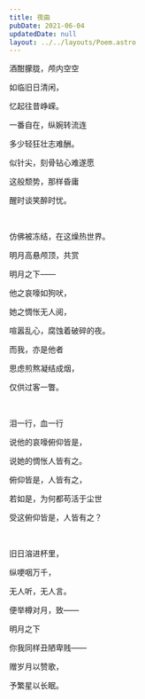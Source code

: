 ```yaml
---
title: 夜曲
pubDate: 2021-06-04
updatedDate: null
layout: ../../layouts/Poem.astro
---
```


酒酣朦胧，颅内空空

如临旧日清闲，

忆起往昔峥嵘。

一番自在，纵婉转流连

多少轻狂壮志难酬。

似针尖，刻骨钻心难遂愿

这般颓势，那样昏庸

醒时谈笑醉时忧。

<br>

仿佛被冻结，在这燥热世界。

明月高悬颅顶，共赏

明月之下——

他之哀嚎如狗吠，

她之惆怅无人阅，

喧嚣乱心，腐蚀着破碎的夜。

而我，亦是他者

思虑煎熬凝结成烟，

仅供过客一瞥。

<br>

泪一行，血一行

说他的哀嚎俯仰皆是，

说她的惆怅人皆有之。

俯仰皆是，人皆有之，

若如是，为何都苟活于尘世

受这俯仰皆是，人皆有之？

<br>

旧日溶进杯里，

纵哽咽万千，

无人听，无人言。

便举樽对月，致——

明月之下

你我同样丑陋卑贱——

赠岁月以赞歌，

予繁星以长眠。

